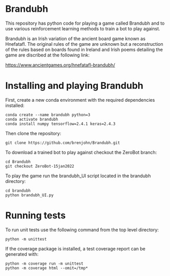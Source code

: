 # Brandubh
This repository has python code for playing a game called Brandubh and to use various reinforcement learning methods to train a bot to play against.

Brandubh is an Irish variation of the ancient board game known as Hnefatafl. The original rules of the game are unknown but a reconstruction of the rules based on boards found in Ireland and Irish poems detailing the game are discribed at the following link: 

https://www.ancientgames.org/hnefatafl-brandubh/

# Installing and playing Brandubh

First, create a new conda environment with the required dependencies installed:
```
conda create --name brandubh python=3
conda activate brandubh
conda install numpy tensorflow=2.4.1 keras=2.4.3
```

Then clone the repository:
```
git clone https://github.com/brenjohn/Brandubh.git
```

To download a trained bot to play against checkout the ZeroBot branch:
```
cd Brandubh
git checkout ZeroBot-15jan2022
```

To play the game run the brandubh_UI script located in the brandubh directory:
```
cd brandubh
python brandubh_UI.py
```

# Running tests

To run unit tests use the following command from the top level directory:
```
python -m unittest
```

If the coverage package is installed, a test coverage report can be generated
with:
```
python -m coverage run -m unittest
python -m coverage html --omit=/tmp*
```